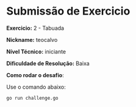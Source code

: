# Submissão de Exercicio

**Exercicio:** 2 - Tabuada

**Nickname:** teocalvo

**Nível Técnico:** iniciante

**Dificuldade de Resolução:** Baixa

**Como rodar o desafio**: 

Use o comando abaixo: 
```bash
go run challenge.go
```
